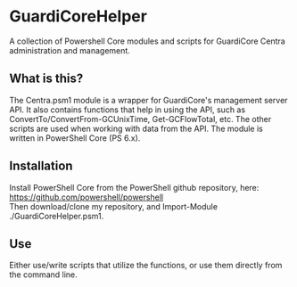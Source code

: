 # GuardiCoreHelper
A collection of Powershell Core modules and scripts for GuardiCore Centra administration and management.

## What is this?
The Centra.psm1 module is a wrapper for GuardiCore's management server API. It also contains functions that help in using the API, such as ConvertTo/ConvertFrom-GCUnixTime, Get-GCFlowTotal, etc. The other scripts are used when working with data from the API. The module is written in PowerShell Core (PS 6.x).

## Installation
Install PowerShell Core from the PowerShell github repository, here:\
https://github.com/powershell/powershell \
Then download/clone my repository, and Import-Module ./GuardiCoreHelper.psm1.

## Use
Either use/write scripts that utilize the functions, or use them directly from the command line.
